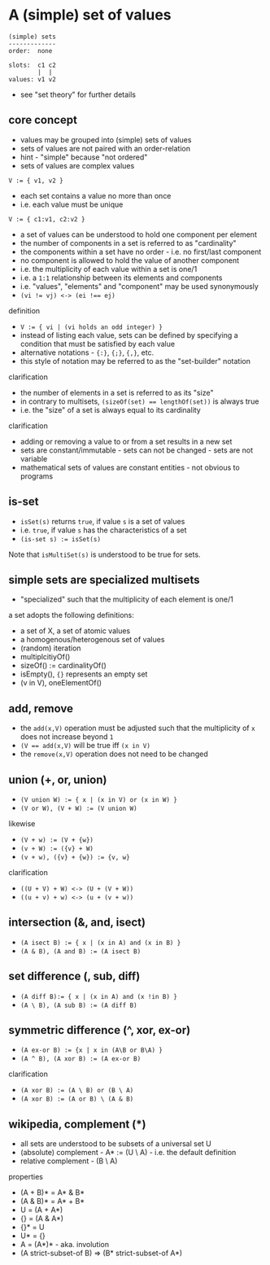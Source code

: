 
<!-- ======================================================================= -->
# A (simple) set of values

```
(simple) sets
-------------
order:  none

slots:  c1 c2
        |  |
values: v1 v2
```

* see "set theory" for further details

<!-- ======================================================================= -->
## core concept

* values may be grouped into (simple) sets of values
* sets of values are not paired with an order-relation
* hint - "simple" because "not ordered"
* sets of values are complex values

`V := { v1, v2 }`

* each set contains a value no more than once
* i.e. each value must be unique

`V := { c1:v1, c2:v2 }`

* a set of values can be understood to hold one component per element
* the number of components in a set is referred to as "cardinality"
* the components within a set have no order - i.e. no first/last component
* no component is allowed to hold the value of another component
* i.e. the multiplicity of each value within a set is one/1
* i.e. a `1:1` relationship between its elements and components
* i.e. "values", "elements" and "component" may be used synonymously
* `(vi != vj) <-> (ei !== ej)`

definition

* `V := { vi | (vi holds an odd integer) }`
* instead of listing each value, sets can be defined by
  specifying a condition that must be satisfied by each value
* alternative notations - `{:}`, `{;}`, `{,}`, etc.
* this style of notation may be referred to as the "set-builder" notation

clarification

* the number of elements in a set is referred to as its "size"
* in contrary to multisets, `(sizeOf(set) == lengthOf(set))` is always true
* i.e. the "size" of a set is always equal to its cardinality

clarification

* adding or removing a value to or from a set results in a new set
* sets are constant/immutable - sets can not be changed - sets are not variable
* mathematical sets of values are constant entities - not obvious to programs

<!-- ======================================================================= -->
## is-set

* `isSet(s)` returns `true`, if value `s` is a set of values
* i.e. `true`, if value `s` has the characteristics of a set
* `(is-set s) := isSet(s)`

Note that `isMultiSet(s)` is understood to be true for sets.

<!-- ======================================================================= -->
## simple sets are specialized multisets

* "specialized" such that the multiplicity of each element is one/1

a set adopts the following definitions:

* a set of X, a set of atomic values
* a homogenous/heterogenous set of values
* (random) iteration
* multiplcitiyOf()
* sizeOf() := cardinalityOf()
* isEmpty(), `{}` represents an empty set
* (v in V), oneElementOf()

<!-- ======================================================================= -->
## add, remove

* the `add(x,V)` operation must be adjusted such that the
  multiplicity of `x` does not increase beyond `1`
* `(V == add(x,V)` will be true iff `(x in V)`
* the `remove(x,V)` operation does not need to be changed

<!-- ======================================================================= -->
## union (+, or, union)

* `(V union W) := { x | (x in V) or (x in W) }`
* `(V or W), (V + W) := (V union W)`

likewise

* `(V + w) := (V + {w})`
* `(v + W) := ({v} + W)`
* `(v + w), ({v} + {w}) := {v, w}`

clarification

* `((U + V) + W) <-> (U + (V + W))`
* `((u + v) + w) <-> (u + (v + w))`

<!-- ======================================================================= -->
## intersection (&, and, isect)

* `(A isect B) := { x | (x in A) and (x in B) }`
* `(A & B), (A and B) := (A isect B)`

<!-- ======================================================================= -->
## set difference (\, sub, diff)

* `(A diff B):= { x | (x in A) and (x !in B) }`
* `(A \ B), (A sub B) := (A diff B)`

<!-- ======================================================================= -->
## symmetric difference (^, xor, ex-or)

* `(A ex-or B) := {x | x in (A\B or B\A) }`
* `(A ^ B), (A xor B) := (A ex-or B)`

clarification

* `(A xor B) := (A \ B) or (B \ A)`
* `(A xor B) := (A or B) \ (A & B)`

<!-- ======================================================================= -->
## wikipedia, complement (*)

* all sets are understood to be subsets of a universal set U
* (absolute) complement - A* := (U \ A) - i.e. the default definition
* relative complement - (B \ A)

properties

* (A + B)* = A* & B*
* (A & B)* = A* + B*
* U = (A + A*)
* {} = (A & A*)
* {}* = U
* U* = {}
* A = (A*)* - aka. involution
* (A strict-subset-of B) => (B* strict-subset-of A*)
